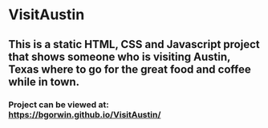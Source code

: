 # VisitAustin

## This is a static HTML, CSS and Javascript project that shows someone who is visiting Austin, Texas where to go for the great food and coffee while in town.

### Project can be viewed at: https://bgorwin.github.io/VisitAustin/
